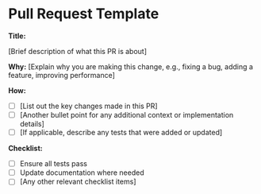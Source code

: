 # Pull Request Template

**Title:**

[Brief description of what this PR is about]

**Why:**
[Explain why you are making this change, e.g., fixing a bug, adding a feature, improving performance]

**How:**

- [ ] [List out the key changes made in this PR]
- [ ] [Another bullet point for any additional context or implementation details]
- [ ] [If applicable, describe any tests that were added or updated]

**Checklist:**

- [ ] Ensure all tests pass
- [ ] Update documentation where needed
- [ ] [Any other relevant checklist items]
